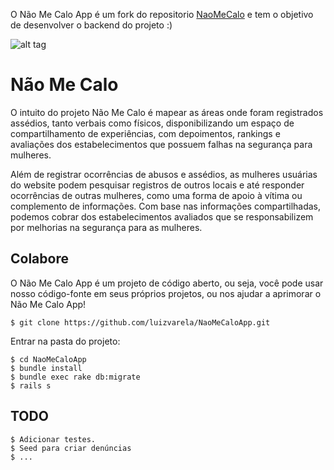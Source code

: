 O Não Me Calo App é um fork do repositorio [NaoMeCalo](https://github.com/karenkgs/NaoMeCalo) e tem o objetivo de desenvolver o backend do projeto :)

![alt tag](http://i.imgur.com/yEJOsKH.png?1)

# Não Me Calo

O intuito do projeto Não Me Calo é mapear as áreas onde foram registrados assédios, tanto verbais como físicos, disponibilizando um espaço de compartilhamento de experiências, com depoimentos, rankings e avaliações dos estabelecimentos que possuem falhas na segurança para mulheres.

Além de registrar ocorrências de abusos e assédios, as mulheres usuárias do website podem pesquisar registros de outros locais e até responder ocorrências de outras mulheres, como uma forma de apoio à vítima ou complemento de informações.
Com base nas informações compartilhadas, podemos cobrar dos estabelecimentos avaliados que se responsabilizem por melhorias na segurança para as mulheres.

## Colabore

O Não Me Calo App é um projeto de código aberto, ou seja, você pode usar nosso código-fonte em seus próprios projetos, ou nos ajudar a aprimorar o Não Me Calo App! 

    $ git clone https://github.com/luizvarela/NaoMeCaloApp.git

Entrar na pasta do projeto:

    $ cd NaoMeCaloApp
    $ bundle install
    $ bundle exec rake db:migrate
    $ rails s

## TODO

    $ Adicionar testes.
    $ Seed para criar denúncias
    $ ...
